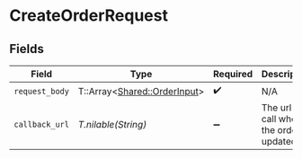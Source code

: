 # CreateOrderRequest


## Fields

| Field                                                             | Type                                                              | Required                                                          | Description                                                       |
| ----------------------------------------------------------------- | ----------------------------------------------------------------- | ----------------------------------------------------------------- | ----------------------------------------------------------------- |
| `request_body`                                                    | T::Array<[Shared::OrderInput](../../models/shared/orderinput.md)> | :heavy_check_mark:                                                | N/A                                                               |
| `callback_url`                                                    | *T.nilable(String)*                                               | :heavy_minus_sign:                                                | The url to call when the order is updated.                        |